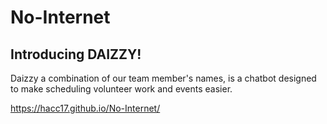 # No-Internet

## Introducing DAIZZY!
Daizzy a combination of our team member's names, is a chatbot designed to make scheduling volunteer work and events easier.

https://hacc17.github.io/No-Internet/

